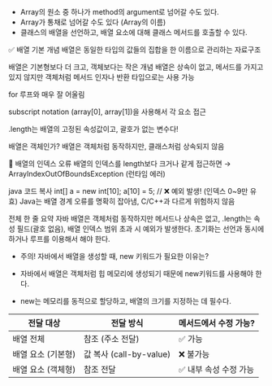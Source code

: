 * Array의 원소 중 하나가 method의 argument로 넘어갈 수도 있다.
* Array가 통채로 넘어갈 수도 있다 (Array의 이름)
* 클래스의 배열을 선언하고, 배열 요소에 대해 클래스 메서드를 호출할 수 있다.

✅ 배열 기본 개념
배열은 동일한 타입의 값들의 집합을 한 이름으로 관리하는 자료구조

배열은 기본형보다 더 크고, 객체보다는 작은 개념
배열은 상속이 없고, 메서드를 가지고 있지 않지만
객체처럼 메서드 인자나 반환 타입으로는 사용 가능

for 루프와 매우 잘 어울림

subscript notation (array[0], array[1])을 사용해서 각 요소 접근

.length는 배열의 고정된 속성값이고, 괄호가 없는 변수다!

 배열은 객체인가?
배열은 객체처럼 동작하지만, 클래스처럼 상속되지 않음

🔻 배열의 인덱스 오류
배열의 인덱스를 length보다 크거나 같게 접근하면
→ ArrayIndexOutOfBoundsException (런타임 에러)

java
코드 복사
int[] a = new int[10];
a[10] = 5;  // ❌ 예외 발생! (인덱스 0~9만 유효)
Java는 배열 경계 오류를 명확히 잡아냄, C/C++과 다르게 위험하지 않음

전체 한 줄 요약
자바 배열은 객체처럼 동작하지만 메서드나 상속은 없고,
.length는 속성 필드(괄호 없음),
배열 인덱스 범위 초과 시 예외가 발생한다.
초기화는 선언과 동시에 하거나 루프를 이용해서 해야 한다.

* 주의! 자바에서 배열을 생성할 때, new 키워드가 필요한 이유는?
- 자바에서 배열은 객체처럼 힙 메모리에 생성되기 때문에 new키워드를 사용해야 한다.
+ new는 메모리를 동적으로 할당하고, 배열의 크기를 지정하는 데 필수다.

| 전달 대상       | 전달 방식                | 메서드에서 수정 가능?  |
| ----------- | -------------------- | ------------- |
| 배열 전체       | 참조 (주소 전달)           | ✅ 가능          |
| 배열 요소 (기본형) | 값 복사 (call-by-value) | ❌ 불가능         |
| 배열 요소 (객체형) | 참조 전달                | ✅ 내부 속성 수정 가능 |

